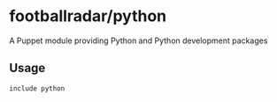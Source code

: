 # footballradar/python

A Puppet module providing Python and Python development packages

## Usage

    include python
